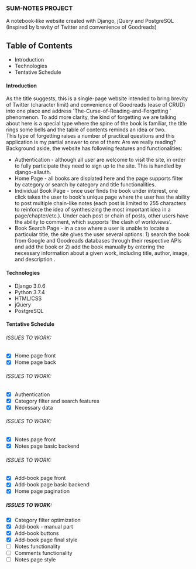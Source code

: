 ### SUM-NOTES PROJECT
A notebook-like website created with Django, jQuery and PostgreSQL  
(Inspired by brevity of Twitter and convenience of Goodreads)

## Table of Contents
- Introduction
- Technologies
- Tentative Schedule

#### Introduction
As the title suggests, this is a single-page website intended to bring
brevity of Twitter (character limit) and convenience of Goodreads (ease of
 CRUD) into one place and address 'The-Curse-of-Reading-and-Forgetting
 ' phenomenon. To add more clarity, the kind of forgetting we are talking
about here is a special type where the spine of the book is familiar, the
title rings some bells and the table of contents reminds an idea or two.     
This type of forgetting raises a number of practical questions and
this application is my partial answer to one of them: Are we really reading?  
 Background aside, the website has following features and functionalities:
 - Authentication - although all user are welcome to visit the site, in order
  to fully participate they need to sign up to the site. This is handled by
   django-allauth.
 - Home Page - all books are displated here and the page supports
  filter by category or search by category and title functionalities. 
 - Individual Book Page - once user finds the book under interest, one click
takes the user to book's unique page where the user has the ability to post
multiple chain-like notes (each post is limited to 255 characters to
reinforce the idea of synthesizing the most important idea in a page/chapter/etc.). Under each
 post
or chain of posts, other users have the ability to comment, which supports
'the clash of worldviews'. 
- Book Search Page - in a case where a user is unable to locate a particular
title, the site gives the user several options: 1) search the book from
Google and Goodreads databases through their respective APIs and add the
book or 2) add the book manually by entering the necessary
information about a given work, including title, author, image, and description
.   

#### Technologies
- Django 3.0.6
- Python 3.7.4
- HTML/CSS
- jQuery
- PostgreSQL

#### Tentative Schedule
###### ISSUES TO WORK:
- [x] Home page front
- [x] Home page back

###### ISSUES TO WORK:
- [x] Authentication
- [x] Category filter and search features  
- [x] Necessary data 

###### ISSUES TO WORK:
- [x] Notes page front 
- [x] Notes page basic backend

###### ISSUES TO WORK:
- [x] Add-book page front
- [x] Add-book page basic backend
- [x] Home page pagination 

##### ISSUES TO WORK:
- [x] Category filter optimization
- [x] Add-book - manual part
- [x] Add-book buttons
- [x] Add-book page final style
- [ ] Notes functionality
- [ ] Comments functionality
- [ ] Notes page style
